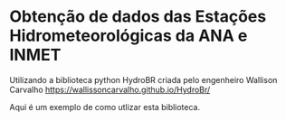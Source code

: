 # Obtenção de dados das Estações Hidrometeorológicas da ANA e INMET
Utilizando a biblioteca python HydroBR criada pelo engenheiro Wallison Carvalho
https://wallissoncarvalho.github.io/HydroBr/

Aqui é um exemplo de como utlizar esta biblioteca.
